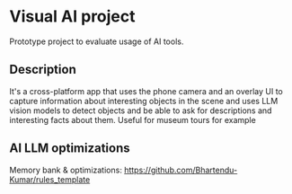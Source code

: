 # Visual AI project

Prototype project to evaluate usage of AI tools. 

## Description

It's a cross-platform app that uses the phone camera and an overlay UI to capture information about interesting objects in the scene and uses LLM vision models to detect objects and be able to ask for descriptions and interesting facts about them. Useful for museum tours for example

## AI LLM optimizations

Memory bank & optimizations: https://github.com/Bhartendu-Kumar/rules_template